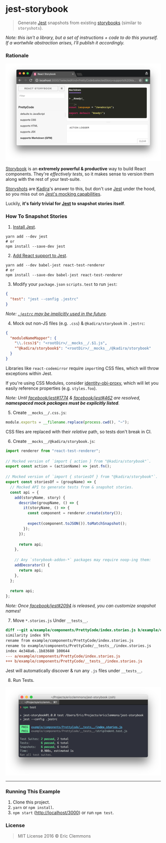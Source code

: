 # jest-storybook

> Generate [Jest][jest] snapshots from existing [storybooks][storybook]
> (similar to `storyshots`).

_Note: this isn't a library, but a set of instructions + code to do this yourself.
If a wortwhile abstraction arises, I'll publish it accordingly._

### Rationale

![Stories](/storybook.png)

[Storybook][storybook] is an **extremely powerful & productive** way to build
React components.  They're _effectively tests_, so it makes sense to version
them along with the rest of your test-suite.

[Storyshots][storyshots] are [Kadira][kadira]'s answer to this, but don't use
[Jest][jest] under the hood, so you miss out on
[Jest's mocking capabilities](https://github.com/storybooks/storyshots/issues/38).

Luckily, **it's fairly trivial for [Jest][jest] to snapshot stories itself**.

### How To Snapshot Stories

1. [Install Jest](https://facebook.github.io/jest/#getting-started).

  ```shell
  yarn add --dev jest
  # or
  npm install --save-dev jest
  ```

2. [Add React support to Jest](https://facebook.github.io/jest/docs/tutorial-react.html).

  ```shell
  yarn add --dev babel-jest react-test-renderer
  # or
  npm install --save-dev babel-jest react-test-renderer
  ```

3. Modify your `package.json` `scripts.test` to run `jest`:

  ```json
  {
    "test": "jest --config .jestrc"
  }
  ```

  _Note: [`.jestrc` may be implicitly used in the future](https://github.com/facebook/jest/issues/2203#issuecomment-264292645)._

4. Mock out non-JS files (e.g. `.css`) & `@kadira/storybook` in `.jestrc`:

  ```json
  {
    "moduleNameMapper": {
      "\\.(css)$": "<rootDir>/__mocks__/.$1.js",
      "^@kadira/storybook$": "<rootDir>/__mocks__/@kadira/storybook"
    }
  }
  ```

  Libraries like `react-codemirror` require `import`ing CSS files, which will
  throw exceptions within Jest.

  If you're using CSS Modules, consider [identity-obj-proxy][identity-obj-proxy],
  which will let you easily reference properties (e.g. `styles.foo`).

  _Note: Until [facebook/jest#1774](https://github.com/facebook/jest/issues/1774) & [facebook/jest#462](https://github.com/facebook/jest/issues/462) are resolved,
  **namespaced mock packages must be explicitly listed**._

5. Create `__mocks__/.css.js`:

  ```js
  module.exports = __filename.replace(process.cwd(), "~");
  ```

  CSS files are replaced with their _relative_ path, so tests don't break in CI.

6. Create `__mocks__/@kadira/storybook.js`:

  ```js
  import renderer from "react-test-renderer";

  // Mocked version of `import { action } from "@kadira/storybook"`.
  export const action = (actionName) => jest.fn();

  // Mocked version of `import { storiesOf } from "@kadira/storybook"`.
  export const storiesOf = (groupName) => {
    // Mocked API to generate tests from & snapshot stories.
    const api = {
      add(storyName, story) {
        describe(groupName, () => {
          it(storyName, () => {
            const component = renderer.create(story());

            expect(component.toJSON()).toMatchSnapshot();
          });
        });

        return api;
      },

      // Any `storybook-addon-*` packages may require noop-ing them:
      addDecorator() {
        return api;
      },
    };

    return api;
  };
  ```

  _Note: Once [facebook/jest#2094](https://github.com/facebook/jest/pull/2094) is released, you can customize snapshot names!_

7. Move `*.stories.js` Under `__tests__`.

  ```diff
  diff --git a/example/components/PrettyCode/index.stories.js b/example/components/PrettyCode/__tests__/index.stories.js
  similarity index 97%
  rename from example/components/PrettyCode/index.stories.js
  rename to example/components/PrettyCode/__tests__/index.stories.js
  index 4e348a6..1b83680 100644
  --- a/example/components/PrettyCode/index.stories.js
  +++ b/example/components/PrettyCode/__tests__/index.stories.js
  ```

  Jest will automatically discover & run any `.js` files under `__tests__`.

8. Run Tests.

  ![Passing tests](/jest.png)

---

### Running This Example

1. Clone this project.
2. `yarn` or `npm install`.
3. `npm start` (<http://localhost/3000>) or run `npm test`.

[jest]: https://facebook.github.io/jest/
[kadira]: https://github.com/kadirahq/
[identity-obj-proxy]: https://github.com/keyanzhang/identity-obj-proxy
[storybook]: https://github.com/storybooks/react-storybook
[storyshots]: https://github.com/storybooks/storyshots


### License

> MIT License 2016 © Eric Clemmons
